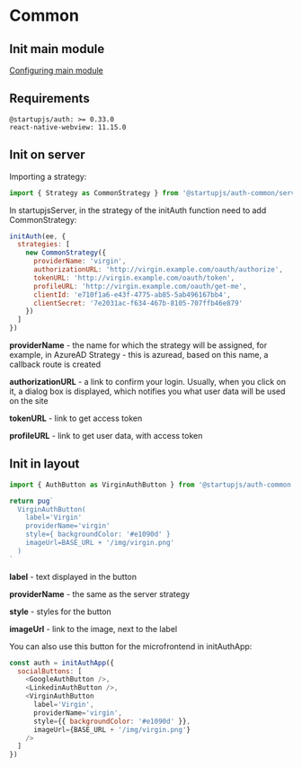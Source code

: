 # Common

## Init main module
[Configuring main module](/docs/auth/main)

## Requirements
```
@startupjs/auth: >= 0.33.0
react-native-webview: 11.15.0
```

## Init on server
Importing a strategy:
```js
import { Strategy as CommonStrategy } from '@startupjs/auth-common/server'
```

In startupjsServer, in the strategy of the initAuth function need to add CommonStrategy:
```js
initAuth(ee, {
  strategies: [
    new CommonStrategy({
      providerName: 'virgin',
      authorizationURL: 'http://virgin.example.com/oauth/authorize',
      tokenURL: 'http://virgin.example.com/oauth/token',
      profileURL: 'http://virgin.example.com/oauth/get-me',
      clientId: 'e710f1a6-e43f-4775-ab85-5ab496167bb4',
      clientSecret: '7e2031ac-f634-467b-8105-707ffb46e879'
    })
  ]
})
```
**providerName** - the name for which the strategy will be assigned, for example, in AzureAD Strategy - this is azuread, based on this name, a callback route is created

**authorizationURL** - a link to confirm your login. Usually, when you click on it, a dialog box is displayed, which notifies you what user data will be used on the site

**tokenURL** - link to get access token

**profileURL** - link to get user data, with access token

## Init in layout
```js
import { AuthButton as VirginAuthButton } from '@startupjs/auth-common'
```

```jsx
return pug`
  VirginAuthButton(
    label='Virgin'
    providerName='virgin'
    style={ backgroundColor: '#e1090d' }
    imageUrl=BASE_URL + '/img/virgin.png'
  )
`
```
**label** - text displayed in the button

**providerName** - the same as the server strategy

**style** - styles for the button

**imageUrl** - link to the image, next to the label

You can also use this button for the microfrontend in initAuthApp:
```js
const auth = initAuthApp({
  socialButtons: [
    <GoogleAuthButton />,
    <LinkedinAuthButton />,
    <VirginAuthButton
      label='Virgin',
      providerName='virgin',
      style={{ backgroundColor: '#e1090d' }},
      imageUrl={BASE_URL + '/img/virgin.png'}
    />
  ]
})
```
